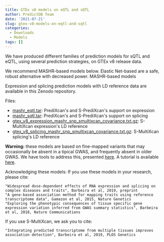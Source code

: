 ```yaml
---
title: GTEx v8 models on eQTL and sQTL
author: PredictDB Team
date: '2021-07-21'
slug: gtex-v8-models-on-eqtl-and-sqtl
categories:
  - Downloads
  - Models
tags: []
---
```

We have produced different families of prediction models for sQTL and eQTL, using several prediction strategies, on GTEx v8 release data.

We recommend MASHR-based models below. Elastic Net-based are a safe, robust alternative with decreased power.
MASHR-based models

Expression and splicing prediction models with LD reference data are available in this Zenodo repository.

Files:

- [mashr_eqtl.tar](https://zenodo.org/record/3518299/files/mashr_eqtl.tar?download=1): PrediXcan's and S-PrediXcan's support on expression
- [mashr_sqtl.tar](https://zenodo.org/record/3518299/files/mashr_sqtl.tar?download=1): PrediXcan's and S-PrediXcan's support on splicing
- [gtex_v8_expression_mashr_snp_smultixcan_covariance.txt.gz](https://zenodo.org/record/3518299/files/gtex_v8_expression_mashr_snp_smultixcan_covariance.txt.gz?download=1): S-MultiXcan expression's LD reference
- [gtex_v8_splicing_mashr_snp_smultixcan_covariance.txt.gz](https://zenodo.org/record/3518299/files/gtex_v8_splicing_mashr_snp_smultixcan_covariance.txt.gz?download=1): S-MultiXcan splicing's LD reference


**Warning:** these models are based on fine-mapped variants that may occasionally be absent in a tipical GWAS, and frequently absent in older GWAS. We have tools to address this, presented [here](https://github.com/hakyimlab/MetaXcan/wiki/Best-practices-for-integrating-GWAS-and-GTEX-v8-transcriptome-prediction-models). A tutorial is available [here](https://github.com/hakyimlab/MetaXcan/wiki/Tutorial:-GTEx-v8-MASH-models-integration-with-a-Coronary-Artery-Disease-GWAS).

Acknowledging these models: If you use these models in your research, please cite:

    "Widespread dose-dependent effects of RNA expression and splicing on complex diseases and traits", Barbeira et al, 2019, preprint
    "A gene-based association method for mapping traits using reference transcriptome data", Gamazon et al, 2015, Nature Genetics
    "Exploring the phenotypic consequences of tissue specific gene expression variation inferred from GWAS summary statistics", Barbeira et al, 2018, Nature Communications

If you use S-MultiXcan, we ask you to cite:

    "Integrating predicted transcriptome from multiple tissues improves association detection", Barbeira et al, 2019, PLOS Genetics

